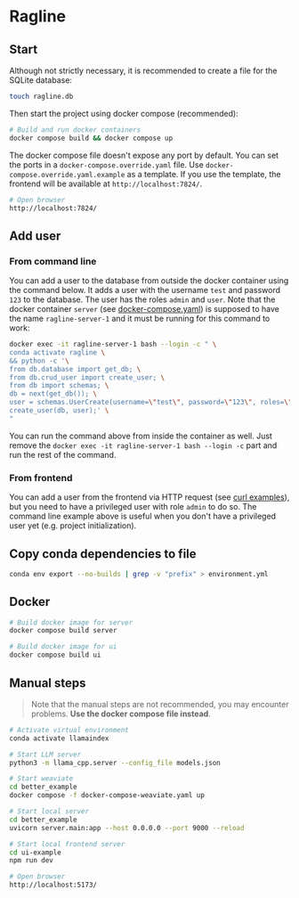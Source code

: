 # Ragline

## Start

Although not strictly necessary, it is recommended to create a file for the SQLite database:

```bash
touch ragline.db
```

Then start the project using docker compose (recommended):

```bash
# Build and run docker containers
docker compose build && docker compose up
```

The docker compose file doesn't expose any port by default. You can set the ports in a `docker-compose.override.yaml` file. Use `docker-compose.override.yaml.example` as a template. If you use the template, the frontend will be available at `http://localhost:7824/`.

```bash
# Open browser
http://localhost:7824/
```

## Add user

### From command line

You can add a user to the database from outside the docker container using the command below. It adds a user with the username `test` and password `123` to the database. The user has the roles `admin` and `user`. Note that the docker container `server` (see [docker-compose.yaml](./docker-compose.yaml)) is supposed to have the name `ragline-server-1` and it must be running for this command to work:

```bash
docker exec -it ragline-server-1 bash --login -c " \
conda activate ragline \
&& python -c '\
from db.database import get_db; \
from db.crud_user import create_user; \
from db import schemas; \
db = next(get_db()); \
user = schemas.UserCreate(username=\"test\", password=\"123\", roles=\"admin,user\"); \
create_user(db, user);' \
"
```

You can run the command above from inside the container as well. Just remove the `docker exec -it ragline-server-1 bash --login -c` part and run the rest of the command.

### From frontend

You can add a user from the frontend via HTTP request (see [curl examples](./curl-example.md)), but you need to have a privileged user with role `admin` to do so. The command line example above is useful when you don't have a privileged user yet (e.g. project initialization).

## Copy conda dependencies to file

```bash
conda env export --no-builds | grep -v "prefix" > environment.yml
```

## Docker

```bash
# Build docker image for server
docker compose build server

# Build docker image for ui
docker compose build ui
```

## Manual steps

> Note that the manual steps are not recommended, you may encounter problems. **Use the docker compose file instead**.

```bash
# Activate virtual environment
conda activate llamaindex

# Start LLM server
python3 -m llama_cpp.server --config_file models.json

# Start weaviate
cd better_example
docker compose -f docker-compose-weaviate.yaml up

# Start local server
cd better_example
uvicorn server.main:app --host 0.0.0.0 --port 9000 --reload

# Start local frontend server
cd ui-example
npm run dev

# Open browser
http://localhost:5173/
```
